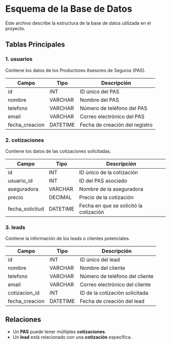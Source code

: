 # Esquema de la Base de Datos

Este archivo describe la estructura de la base de datos utilizada en el proyecto.

## Tablas Principales

### 1. **usuarios**
Contiene los datos de los Productores Asesores de Seguros (PAS).

| Campo           | Tipo    | Descripción                             |
|-----------------|---------|-----------------------------------------|
| id              | INT     | ID único del PAS                        |
| nombre          | VARCHAR | Nombre del PAS                          |
| telefono        | VARCHAR | Número de teléfono del PAS              |
| email           | VARCHAR | Correo electrónico del PAS              |
| fecha_creacion  | DATETIME| Fecha de creación del registro          |

### 2. **cotizaciones**
Contiene los datos de las cotizaciones solicitadas.

| Campo           | Tipo    | Descripción                             |
|-----------------|---------|-----------------------------------------|
| id              | INT     | ID único de la cotización               |
| usuario_id      | INT     | ID del PAS asociado                     |
| aseguradora     | VARCHAR | Nombre de la aseguradora                |
| precio          | DECIMAL | Precio de la cotización                 |
| fecha_solicitud | DATETIME| Fecha en que se solicitó la cotización  |

### 3. **leads**
Contiene la información de los leads o clientes potenciales.

| Campo           | Tipo    | Descripción                             |
|-----------------|---------|-----------------------------------------|
| id              | INT     | ID único del lead                       |
| nombre          | VARCHAR | Nombre del cliente                      |
| telefono        | VARCHAR | Número de teléfono del cliente          |
| email           | VARCHAR | Correo electrónico del cliente          |
| cotizacion_id   | INT     | ID de la cotización solicitada          |
| fecha_creacion  | DATETIME| Fecha de creación del lead              |

## Relaciones

- Un **PAS** puede tener múltiples **cotizaciones**.
- Un **lead** está relacionado con una **cotización** específica.
